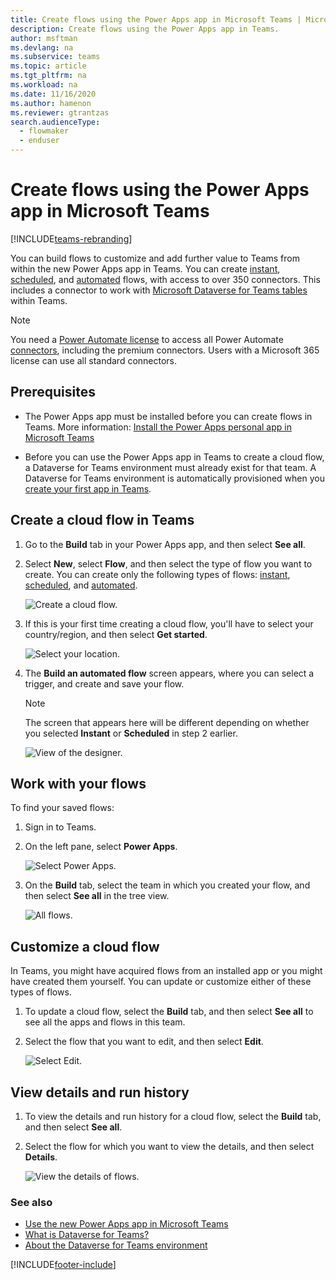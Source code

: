 ```yaml
---
title: Create flows using the Power Apps app in Microsoft Teams | Microsoft Docs
description: Create flows using the Power Apps app in Teams.
author: msftman
ms.devlang: na
ms.subservice: teams
ms.topic: article
ms.tgt_pltfrm: na
ms.workload: na
ms.date: 11/16/2020
ms.author: hamenon
ms.reviewer: gtrantzas
search.audienceType: 
  - flowmaker
  - enduser
---
```


# Create flows using the Power Apps app in Microsoft Teams

[!INCLUDE[teams-rebranding](../includes/teams-rebranding.md)]

You can build flows to customize and add further value to Teams from within the new Power Apps app in Teams. You can create [instant](../mobile/mobile-create-flow.md), [scheduled](../run-scheduled-tasks.md), and [automated](../get-started-logic-flow.md) flows, with access to over 350 connectors. This includes a connector to work with [Microsoft Dataverse for Teams tables](/powerapps/teams/overview-data-platform#tables-in-dataverse-for-teams) within Teams.

> [!NOTE]
> You need a [Power Automate license](https://make.powerautomate.com/pricing/) to access all Power Automate [connectors](/Connectors/connector-reference/), including the premium connectors. Users with a Microsoft 365 license can use all standard connectors.

## Prerequisites

- The Power Apps app must be installed before you can create flows in Teams. More information: [Install the Power Apps personal app in Microsoft Teams](/powerapps/teams/install-personal-app)

- Before you can use the Power Apps app in Teams to create a cloud flow, a Dataverse for Teams environment must already exist for that team. A Dataverse for Teams environment is automatically provisioned when you [create your first app in Teams](/powerapps/teams/create-first-app).

## Create a cloud flow in Teams

1. Go to the **Build** tab in your Power Apps app, and then select **See all**.

1. Select **New**, select **Flow**, and then select the type of flow you want to create. You can create only the following types of flows: [instant](../mobile/mobile-create-flow.md), [scheduled](../run-scheduled-tasks.md), and [automated](../get-started-logic-flow.md).
 
   ![Create a cloud flow.](..\media\overview-teams-flows\new-flow.png)

1. If this is your first time creating a cloud flow, you'll have to select your country/region, and then select **Get started**.

   ![Select your location.](..\media\overview-teams-flows\select-location.png)

1. The **Build an automated flow** screen appears, where you can select a trigger, and create and save your flow.

   >[!NOTE]
   >The screen that appears here will be different depending on whether you selected **Instant** or **Scheduled** in step 2 earlier.

   ![View of the designer.](..\media\overview-teams-flows\build-automated-flow.png)

## Work with your flows

To find your saved flows:

1. Sign in to Teams.

1. On the left pane, select **Power Apps**.

   ![Select Power Apps.](..\media\overview-teams-flows\select-power-apps.png)

1. On the **Build** tab, select the team in which you created your flow, and then select **See all** in the tree view. 

   ![All flows.](..\media\overview-teams-flows\all-flows.png)

## Customize a cloud flow

In Teams, you might have acquired flows from an installed app or you might have created them yourself. You can update or customize either of these types of flows. 

1. To update a cloud flow, select the **Build** tab, and then select **See all** to see all the apps and flows in this team.

1. Select the flow that you want to edit, and then select **Edit**.  

   ![Select Edit.](..\media\overview-teams-flows\customize-flow.png)

## View details and run history

1. To view the details and run history for a cloud flow, select the **Build** tab, and then select **See all**.

1. Select the flow for which you want to view the details, and then select **Details**.

   ![View the details of flows.](..\media\overview-teams-flows\view-details-history.png)

### See also

- [Use the new Power Apps app in Microsoft Teams](/powerapps/teams/create-apps-overview)<br/>
- [What is Dataverse for Teams?](/powerapps/teams/overview-data-platform)<br/>
- [About the Dataverse for Teams environment](/power-platform/admin/about-teams-environment)


[!INCLUDE[footer-include](../includes/footer-banner.md)]
